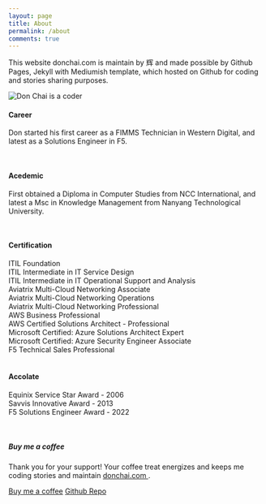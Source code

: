 ```yaml
---
layout: page
title: About
permalink: /about
comments: true
---
```


<div class="row justify-content-between">
<div class="col-md-8 pr-5">

<p>This website donchai.com is maintain by 辉 and made possible by Github Pages, Jekyll with Mediumish template, which hosted on Github for coding and stories sharing purposes.</p>
<p class="mb-5"><img class="shadow-lg" src="{{site.baseurl}}/assets/images/DonChaiBG.png" alt="Don Chai is a coder" /></p>

<h4>Career</h4>
<p>Don started his first career as a FIMMS Technician in Western Digital, and latest as a Solutions Engineer in F5.</p>
<br>
<h4>Acedemic</h4>
<p>First obtained a Diploma in Computer Studies from NCC International, and latest a Msc in Knowledge Management from Nanyang Technological University.</p>
<br>
<h4>Certification</h4>
<i class="far fa-address-card" style="color: #81858d;"></i> ITIL Foundation<br>
<i class="far fa-address-card" style="color: #81858d;"></i> ITIL Intermediate in IT Service Design<br>
<i class="far fa-address-card" style="color: #81858d;"></i> ITIL Intermediate in IT Operational Support and Analysis<br>
<i class="far fa-address-card" style="color: #81858d;"></i> Aviatrix Multi-Cloud Networking Associate<br>
<i class="far fa-address-card" style="color: #81858d;"></i> Aviatrix Multi-Cloud Networking Operations<br>
<i class="far fa-address-card" style="color: #81858d;"></i> Aviatrix Multi-Cloud Networking Professional<br>
<i class="far fa-address-card" style="color: #81858d;"></i> AWS Business Professional<br>
<i class="far fa-address-card" style="color: #81858d;"></i> AWS Certified Solutions Architect - Professional<br>
<i class="far fa-address-card" style="color: #81858d;"></i> Microsoft Certified: Azure Solutions Architect Expert<br>
<i class="far fa-address-card" style="color: #81858d;"></i> Microsoft Certified: Azure Security Engineer Associate<br>
<i class="far fa-address-card" style="color: #81858d;"></i> F5 Technical Sales Professional<br>
<br>
<h4>Accolate</h4>
<p>Equinix Service Star Award - 2006<br>
Savvis Innovative Award - 2013<br>  
F5 Solutions Engineer Award - 2022</p>
<br>
</div>

<div class="col-md-4">

<div class="sticky-top sticky-top-80">
<h5>Buy me a coffee</h5>

<p>Thank you for your support! Your coffee treat energizes and keeps me coding stories and maintain <a target="_blank" href="https://github.com/donchai/donchai.github.io">donchai.com <i class="fab fa-github"></i></a>.</p>

<a target="_blank" href="https://www.buymeacoffee.com/donchai" class="btn btn-danger">Buy me a coffee</a> <a target="_blank" href="https://github.com/donchai" class="btn btn-warning">Github Repo</a>

</div>
</div>
</div>
